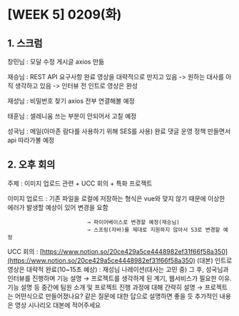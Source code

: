 # [WEEK 5] 0209(화)

## 1. 스크럼

창민님 : 모달 수정
               게시글 axios 만듦

재승님 : REST API 요구사항 완료
              영상을 대략적으로 만지고 있음
              -> 원하는 대사를 아직 생각하고 있음
              -> 인터뷰 전 인트로 영상은 완성

재성님 : 비밀번호 찾기
               axios 전부 연결해볼 예정

태훈님 : 셀레니움 쓰는 부분이 안되어서 고칠 예정

성국님 : 메일(아마존 람다를 사용하기 위해 SES를 사용) 완료
댓글 운영 정책 만들면서 api 따라가볼 예정

## 2. 오후 회의

주제 : 이미지 업로드 관련 + UCC 회의 + 특화 프로젝트

이미지 업로드 : 기존 파일을 로컬에 저장하는 형식은 vue와 맞지 않기 때문에 
                            이상한 에러가 발생할 예상이 있어 변경을 요함 

                             → 파이어베이스로 변경할 예정(재승님)
                             → 스프링(자바)를 제대로 지원하지 않아서 S3로 변경할 예정

UCC 회의 :  [https://www.notion.so/20ce429a5ce4448982ef31f66f58a350](https://www.notion.so/20ce429a5ce4448982ef31f66f58a350) (대본)
                    인트로 영상은 대략적 완료(10~15초 예상) : 재성님 나레이션(대사는 고민 중)
                    그 후, 성국님과 인터뷰를 진행하며 기능 설명
                    → 프로젝트를 생각하게 된 계기, 웹서비스가 필요한 이유. 기능 설명 등
                   중간에 팀원 소개 및 프로젝트 진행 과정에 대해 간략히 설명
                   → 프로젝트는 어떤식으로 만들어졌나요? 같은 질문에 대한 답으로 설명하면 좋을 듯
                   추가적인 내용은 영상 시나리오 대본에 적어주세요
